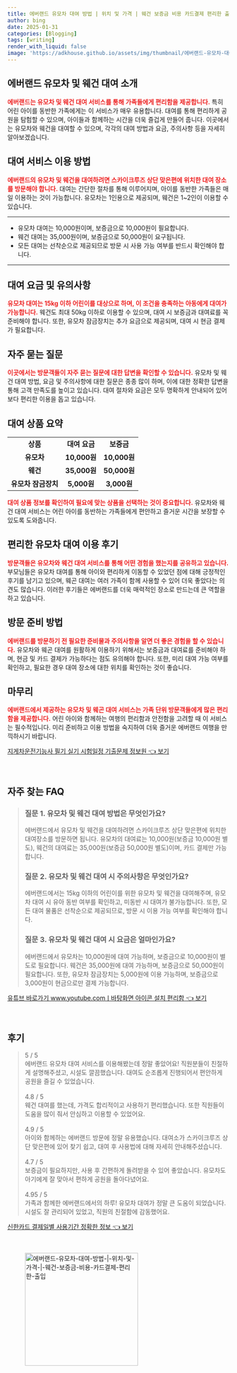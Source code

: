 ```yaml
---
title: 에버랜드 유모차 대여 방법 | 위치 및 가격 | 웨건 보증금 비용 카드결제 편리한 출입
author: bing
date: 2025-01-31
categories: [Blogging]
tags: [writing]
render_with_liquid: false
image: 'https://adkhouse.github.io/assets/img/thumbnail/에버랜드-유모차-대여-방법-|-위치-및-가격-|-웨건-보증금-비용-카드결제-편리한-출입.webp'
---
```



<h2 id='에버랜드_유모차_웨건_대여소개'>에버랜드 유모차 및 웨건 대여 소개</h2>

<p><b><span style="color: #ee2323;">에버랜드는 유모차 및 웨건 대여 서비스를 통해 가족들에게 편리함을 제공합니다.</span></b> 특히 어린 아이를 동반한 가족에게는 이 서비스가 매우 유용합니다. 대여를 통해 편리하게 공원을 탐험할 수 있으며, 아이들과 함께하는 시간을 더욱 즐겁게 만들어 줍니다. 이곳에서는 유모차와 웨건을 대여할 수 있으며, 각각의 대여 방법과 요금, 주의사항 등을 자세히 알아보겠습니다.</p>

<h2 id='대여_서비스_이용방법'>대여 서비스 이용 방법</h2>

<p><b><span style="color: #ee2323;">에버랜드의 유모차 및 웨건을 대여하려면 스카이크루즈 상단 맞은편에 위치한 대여 장소를 방문해야 합니다.</span></b> 대여는 간단한 절차를 통해 이루어지며, 아이를 동반한 가족들은 매일 이용하는 것이 가능합니다. 유모차는 1인용으로 제공되며, 웨건은 1~2인이 이용할 수 있습니다.</p>

<hr />

<ul>
    <li>유모차 대여는 10,000원이며, 보증금으로 10,000원이 필요합니다.</li>
    <li>웨건 대여는 35,000원이며, 보증금으로 50,000원이 요구됩니다.</li>
    <li>모든 대여는 선착순으로 제공되므로 방문 시 사용 가능 여부를 반드시 확인해야 합니다.</li>
</ul>

<hr />

<h2 id='대여_요금_및_유의사항'>대여 요금 및 유의사항</h2>

<p><b><span style="color: #ee2323;">유모차 대여는 15kg 이하 어린이를 대상으로 하며, 이 조건을 충족하는 아동에게 대여가 가능합니다.</span></b> 웨건도 최대 50kg 이하로 이용할 수 있으며, 대여 시 보증금과 대여료를 꼭 준비해야 합니다. 또한, 유모차 잠금장치는 추가 요금으로 제공되며, 대여 시 현금 결제가 필요합니다.</p>

<h2 id='자주_묻는_질문'>자주 묻는 질문</h2>

<p><b><span style="color: #ee2323;">이곳에서는 방문객들이 자주 묻는 질문에 대한 답변을 확인할 수 있습니다.</span></b> 유모차 및 웨건 대여 방법, 요금 및 주의사항에 대한 질문은 종종 많이 하며, 이에 대한 정확한 답변을 통해 고객 만족도를 높이고 있습니다. 대여 절차와 요금은 모두 명확하게 안내되어 있어 보다 편리한 이용을 돕고 있습니다.</p>

<h2 id='대여_상품_요약'>대여 상품 요약</h2>

<table>
    <tr>
        <td style="text-align: center; height: 17px;"><b>상품</b></td>
        <td style="text-align: center; height: 17px;"><b>대여 요금</b></td>
        <td style="text-align: center; height: 17px;"><b>보증금</b></td>
    </tr>
    <tr>
        <td style="text-align: center; height: 17px;"><b>유모차</b></td>
        <td style="text-align: center; height: 17px;"><b>10,000원</b></td>
        <td style="text-align: center; height: 17px;"><b>10,000원</b></td>
    </tr>
    <tr>
        <td style="text-align: center; height: 17px;"><b>웨건</b></td>
        <td style="text-align: center; height: 17px;"><b>35,000원</b></td>
        <td style="text-align: center; height: 17px;"><b>50,000원</b></td>
    </tr>
    <tr>
        <td style="text-align: center; height: 17px;"><b>유모차 잠금장치</b></td>
        <td style="text-align: center; height: 17px;"><b>5,000원</b></td>
        <td style="text-align: center; height: 17px;"><b>3,000원</b></td>
    </tr>
</table>

<p><b><span style="color: #ee2323;">대여 상품 정보를 확인하여 필요에 맞는 상품을 선택하는 것이 중요합니다.</span></b> 유모차와 웨건 대여 서비스는 어린 아이를 동반하는 가족들에게 편안하고 즐거운 시간을 보장할 수 있도록 도와줍니다.</p>

<h2 id='편리한_유모차_대여_이용후기'>편리한 유모차 대여 이용 후기</h2>

<p><b><span style="color: #ee2323;">방문객들은 유모차와 웨건 대여 서비스를 통해 어떤 경험을 했는지를 공유하고 있습니다.</span></b> 부모님들은 유모차 대여를 통해 아이와 편리하게 이동할 수 있었던 점에 대해 긍정적인 후기를 남기고 있으며, 웨곤 대여는 여러 가족이 함께 사용할 수 있어 더욱 좋았다는 의견도 많습니다. 이러한 후기들은 에버랜드를 더욱 매력적인 장소로 만드는데 큰 역할을 하고 있습니다.</p>

<h2 id='방문_준비_방법'>방문 준비 방법</h2>

<p><b><span style="color: #ee2323;">에버랜드를 방문하기 전 필요한 준비물과 주의사항을 알면 더 좋은 경험을 할 수 있습니다.</span></b> 유모차와 웨곤 대여를 원활하게 이용하기 위해서는 보증금과 대여료를 준비해야 하며, 현금 및 카드 결제가 가능하다는 점도 유의해야 합니다. 또한, 미리 대여 가능 여부를 확인하고, 필요한 경우 대여 장소에 대한 위치를 확인하는 것이 좋습니다.</p>

<h2 id='마무리'>마무리</h2>

<p><b><span style="color: #ee2323;">에버랜드에서 제공하는 유모차 및 웨곤 대여 서비스는 가족 단위 방문객들에게 많은 편리함을 제공합니다.</span></b> 어린 아이와 함께하는 여행의 편리함과 안전함을 고려할 때 이 서비스는 필수적입니다. 미리 준비하고 이용 방법을 숙지하여 더욱 즐거운 에버랜드 여행을 만끽하시기 바랍니다.</p>


<p><a class="click-button" title="지게차운전기능사 필기 실기 시험일정 기출문제 정보원" href="https://adkhouse.github.io/posts/%EC%A7%80%EA%B2%8C%EC%B0%A8%EC%9A%B4%EC%A0%84%EA%B8%B0%EB%8A%A5%EC%82%AC-%ED%95%84%EA%B8%B0-%EC%8B%A4%EA%B8%B0-%EC%8B%9C%ED%97%98%EC%9D%BC%EC%A0%95-%EA%B8%B0%EC%B6%9C%EB%AC%B8%EC%A0%9C-%EC%A0%95%EB%B3%B4%EC%9B%90/" rel="dofollow">지게차운전기능사 필기 실기 시험일정 기출문제 정보원 👈 보기</a></p><br>
<h2 id='자주_찾는_FAQ'>자주 찾는 FAQ</h2>
<div itemscope="" itemtype="https://schema.org/FAQPage"> 
<blockquote> 
<div itemscope="" itemprop="mainEntity" itemtype="https://schema.org/Question"> 
<h3 itemprop="name">질문 1. 유모차 및 웨건 대여 방법은 무엇인가요?</h3> 
<div itemscope="" itemprop="acceptedAnswer" itemtype="https://schema.org/Answer"> 
<span itemprop="text"> 
<p>에버랜드에서 유모차 및 웨건을 대여하려면 스카이크루즈 상단 맞은편에 위치한 대여장소를 방문하면 됩니다. 유모차의 대여료는 10,000원(보증금 10,000원 별도), 웨건의 대여료는 35,000원(보증금 50,000원 별도)이며, 카드 결제만 가능합니다.</p> 
</span> 
</div> 
</div> 

<div itemscope="" itemprop="mainEntity" itemtype="https://schema.org/Question"> 
<h3 itemprop="name">질문 2. 유모차 및 웨건 대여 시 주의사항은 무엇인가요?</h3> 
<div itemscope="" itemprop="acceptedAnswer" itemtype="https://schema.org/Answer"> 
<span itemprop="text"> 
<p>에버랜드에서는 15kg 이하의 어린이를 위한 유모차 및 웨건을 대여해주며, 유모차 대여 시 유아 동반 여부를 확인하고, 미동반 시 대여가 불가능합니다. 또한, 모든 대여 물품은 선착순으로 제공되므로, 방문 시 이용 가능 여부를 확인해야 합니다.</p> 
</span> 
</div> 
</div> 

<div itemscope="" itemprop="mainEntity" itemtype="https://schema.org/Question"> 
<h3 itemprop="name">질문 3. 유모차 및 웨건 대여 시 요금은 얼마인가요?</h3> 
<div itemscope="" itemprop="acceptedAnswer" itemtype="https://schema.org/Answer"> 
<span itemprop="text"> 
<p>에버랜드에서 유모차는 10,000원에 대여 가능하며, 보증금으로 10,000원이 별도로 필요합니다. 웨건은 35,000원에 대여 가능하며, 보증금으로 50,000원이 필요합니다. 또한, 유모차 잠금장치는 5,000원에 이용 가능하며, 보증금으로 3,000원이 현금으로만 결제 가능합니다.</p> 
</span> 
</div> 
</div> 
</blockquote> 
</div>
<p><a class="click-button" title="유튜브 바로가기 www.youtube.comㅣ바탕화면 아이콘 설치 편리함" href="https://adkhouse.github.io/posts/%EC%9C%A0%ED%8A%9C%EB%B8%8C-%EB%B0%94%EB%A1%9C%EA%B0%80%EA%B8%B0-www.youtube.com%E3%85%A3%EB%B0%94%ED%83%95%ED%99%94%EB%A9%B4-%EC%95%84%EC%9D%B4%EC%BD%98-%EC%84%A4%EC%B9%98-%ED%8E%B8%EB%A6%AC%ED%95%A8/" rel="dofollow">유튜브 바로가기 www.youtube.comㅣ바탕화면 아이콘 설치 편리함 👈 보기</a></p><br>
<h2 id='후기'>후기</h2>
<div itemscope itemtype="https://schema.org/Product">
  <blockquote>
  <div itemprop="review" itemscope itemtype="https://schema.org/Review">
      <div itemprop="reviewRating" itemscope itemtype="https://schema.org/Rating"> <span itemprop="ratingValue">5</span> / <span itemprop="bestRating">5</span> </div>
      <span itemprop="reviewBody">에버랜드 유모차 대여 서비스를 이용해봤는데 정말 좋았어요! 직원분들이 친절하게 설명해주셨고, 시설도 깔끔했습니다. 대여도 순조롭게 진행되어서 편안하게 공원을 즐길 수 있었습니다.</span>
  </div>
  <br>
  <div itemprop="review" itemscope itemtype="https://schema.org/Review">
      <div itemprop="reviewRating" itemscope itemtype="https://schema.org/Rating"> <span itemprop="ratingValue">4.8</span> / <span itemprop="bestRating">5</span> </div>
      <span itemprop="reviewBody">웨건 대여를 했는데, 가격도 합리적이고 사용하기 편리했습니다. 또한 직원들이 도움을 많이 줘서 안심하고 이용할 수 있었어요.</span>
  </div>
  <br>
  <div itemprop="review" itemscope itemtype="https://schema.org/Review">
      <div itemprop="reviewRating" itemscope itemtype="https://schema.org/Rating"> <span itemprop="ratingValue">4.9</span> / <span itemprop="bestRating">5</span> </div>
      <span itemprop="reviewBody">아이와 함께하는 에버랜드 방문에 정말 유용했습니다. 대여소가 스카이크루즈 상단 맞은편에 있어 찾기 쉽고, 대여 후 사용법에 대해 자세히 안내해주셨습니다.</span>
  </div>
  <br>
  <div itemprop="review" itemscope itemtype="https://schema.org/Review">
      <div itemprop="reviewRating" itemscope itemtype="https://schema.org/Rating"> <span itemprop="ratingValue">4.7</span> / <span itemprop="bestRating">5</span> </div>
      <span itemprop="reviewBody">보증금이 필요하지만, 사용 후 간편하게 돌려받을 수 있어 좋았습니다. 유모차도 아기에게 잘 맞아서 편하게 공원을 돌아다녔어요.</span>
  </div>
  <br>
  <div itemprop="review" itemscope itemtype="https://schema.org/Review">
      <div itemprop="reviewRating" itemscope itemtype="https://schema.org/Rating"> <span itemprop="ratingValue">4.95</span> / <span itemprop="bestRating">5</span> </div>
      <span itemprop="reviewBody">가족과 함께한 에버랜드에서의 하루! 유모차 대여가 정말 큰 도움이 되었습니다. 시설도 잘 관리되어 있었고, 직원의 친절함에 감동했어요.</span>
  </div>
  </blockquote>
</div>
<p><a class="click-button" title="신한카드 결제일별 사용기간 정확한 정보" href="https://adkhouse.github.io/posts/%EC%8B%A0%ED%95%9C%EC%B9%B4%EB%93%9C-%EA%B2%B0%EC%A0%9C%EC%9D%BC%EB%B3%84-%EC%82%AC%EC%9A%A9%EA%B8%B0%EA%B0%84-%EC%A0%95%ED%99%95%ED%95%9C-%EC%A0%95%EB%B3%B4/" rel="dofollow">신한카드 결제일별 사용기간 정확한 정보 👈 보기</a></p><br>
<figure class="image"><img src="https://adkhouse.github.io/assets/img/thumbnail/에버랜드-유모차-대여-방법-|-위치-및-가격-|-웨건-보증금-비용-카드결제-편리한-출입.webp" alt="에버랜드-유모차-대여-방법-|-위치-및-가격-|-웨건-보증금-비용-카드결제-편리한-출입" width="256" height="256"></figure>